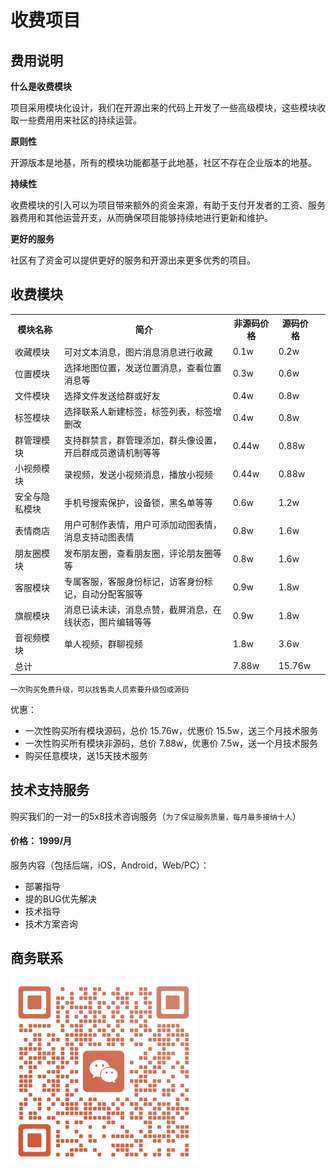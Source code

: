 # 收费项目

## 费用说明

**什么是收费模块**

项目采用模块化设计，我们在开源出来的代码上开发了一些高级模块，这些模块收取一些费用用来社区的持续运营。

**原则性**

开源版本是地基，所有的模块功能都基于此地基，社区不存在企业版本的地基。

**持续性**

收费模块的引入可以为项目带来额外的资金来源，有助于支付开发者的工资、服务器费用和其他运营开支，从而确保项目能够持续地进行更新和维护。 

**更好的服务**

社区有了资金可以提供更好的服务和开源出来更多优秀的项目。

## 收费模块


<table>
  <tr>
    <th>模块名称</th>
    <th>简介</th>
    <th>非源码价格</th>
    <th>源码价格</th>
    <!-- <th>明细</th> -->
  </tr>
   <tr>
      <td>收藏模块</td>
      <td>可对文本消息，图片消息消息进行收藏</td>
      <td>0.1w</td>
      <td>0.2w</td>
      <!-- <td><a href="/introduce/price.html#收藏模块">明细</a></td> -->
  </tr>
    <tr>
      <td>位置模块</td>
      <td>选择地图位置，发送位置消息，查看位置消息等</td>
      <td>0.3w</td>
      <td>0.6w</td>
      <!-- <td><a href="/introduce/price.html#位置模块">明细</a></td> -->
  </tr>
    <tr>
      <td>文件模块</td>
      <td>选择文件发送给群或好友</td>
      <td>0.4w</td>
      <td>0.8w</td>
      <!-- <td><a href="/introduce/price.html#文件模块">明细</a></td> -->
  </tr>
    <tr>
      <td>标签模块</td>
      <td>选择联系人新建标签，标签列表，标签增删改</td>
      <td>0.4w</td>
      <td>0.8w</td>
      <!-- <td><a href="/introduce/price.html#文件模块">明细</a></td> -->
  </tr>
   <tr>
      <td>群管理模块</td>
      <td>支持群禁言，群管理添加，群头像设置，开启群成员邀请机制等等</td>
      <td>0.44w</td>
      <td>0.88w</td>
      <!-- <td><a href="/introduce/price.html#群管理模块">明细</a></td> -->
  </tr>
   <tr>
      <td>小视频模块</td>
      <td>录视频，发送小视频消息，播放小视频</td>
      <td>0.44w</td>
      <td>0.88w</td>
      <!-- <td><a href="/introduce/price.html#小视频模块">明细</a></td> -->
  </tr>
  <tr>
      <td>安全与隐私模块</td>
      <td>手机号搜索保护，设备锁，黑名单等等</td>
      <td>0.6w</td>
      <td>1.2w</td>
      <!-- <td><a href="/introduce/price.html#安全与隐私模块">明细</a></td> -->
  </tr>
   <tr>
      <td>表情商店</td>
      <td>用户可制作表情，用户可添加动图表情，消息支持动图表情</td>
      <td>0.8w</td>
      <td>1.6w</td>
      <!-- <td><a href="/introduce/price.html#表情商店">明细</a></td> -->
  </tr>
   <tr>
      <td>朋友圈模块</td>
      <td>发布朋友圈，查看朋友圈，评论朋友圈等等</td>
      <td>0.8w</td>
      <td>1.6w</td>
      <!-- <td><a href="/introduce/price.html#朋友圈模块">明细</a></td> -->
  </tr>
  <tr>
      <td>客服模块</td>
      <td>专属客服，客服身份标记，访客身份标记，自动分配客服等</td>
      <td>0.9w</td>
      <td>1.8w</td>
      <!-- <td><a href="/introduce/price.html#旗舰模块">明细</a></td> -->
  </tr>
  <tr>
      <td>旗舰模块</td>
      <td>消息已读未读，消息点赞，截屏消息，在线状态，图片编辑等等</td>
      <td>0.9w</td>
      <td>1.8w</td>
      <!-- <td><a href="/introduce/price.html#旗舰模块">明细</a></td> -->
  </tr>
  <tr>
      <td>音视频模块</td>
      <td>单人视频，群聊视频</td>
      <td>1.8w</td>
      <td>3.6w</td>
      <!-- <td><a href="/introduce/price.html#音视频模块">明细</a></td> -->
  </tr>
 
  <tr>
      <td>总计</td>
      <td></td>
      <td>7.88w</td>
      <td>15.76w</td>
      <td></td>
  </tr>

</table>

`一次购买免费升级，可以找售卖人员索要升级包或源码`

优惠：

- 一次性购买所有模块源码，总价 15.76w，优惠价 15.5w，送三个月技术服务
- 一次性购买所有模块非源码，总价 7.88w，优惠价 7.5w，送一个月技术服务
- 购买任意模块，送15天技术服务



## 技术支持服务

购买我们的一对一的5x8技术咨询服务（`为了保证服务质量，每月最多接纳十人`）

#### 价格： 1999/月

服务内容（包括后端，iOS，Android，Web/PC）：

- 部署指导
- 提的BUG优先解决
- 技术指导
- 技术方案咨询

## 商务联系

<img src="./tsdaodaowechat-small.png" style="width:300px"/>